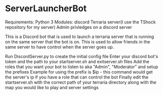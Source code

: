 # ServerLauncherBot
Requirements:
Python 3
Modules: discord
Terraria server(I use the TShock repository for my server)
Admin privledges on a discord server

This is a Discord bot that is used to launch a terraria server that is running on the same server that the bot is on.
This is used to allow friends in the same server to have control when the server goes up.

Run DiscordServer.py to create the initial config file
Enter your discord bot's token and the path to your startserver.sh and exitserver.sh files
Add the roles that you want your bot to listen to aka "Admin", "Moderator" and setup the prefixes
Example for using the prefix is $ip - this command would get the server's ip if you have a role that can control the bot
Finally edit the startserver.sh with the correct path of your terraria directory along with the map you would like to play and server settings
